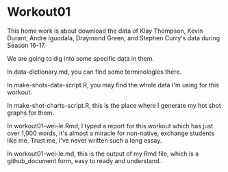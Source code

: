 # Workout01

This home work is about download the data of Klay Thompson, Kevin Durant, Andre Iguodala, Draymond Green, and Stephen Curry's data during Season 16-17.

We are going to dig into some specific data in them.

In data-dictionary.md, you can find some terminologies there.

In make-shots-data-script.R, you may find the whole data I'm using for this workout.

In make-shot-charts-script.R, this is the place where I generate my hot shot graphs for them.

In workout01-wei-le.Rmd, I typed a report for this workout which has just over 1,000 words, it's almost a miracle for non-native, exchange students like me. Trust me, I've never written such a long essay.

In workout01-wei-le.md, this is the output of my Rmd file, which is a github_document form, easy to ready and understand.
